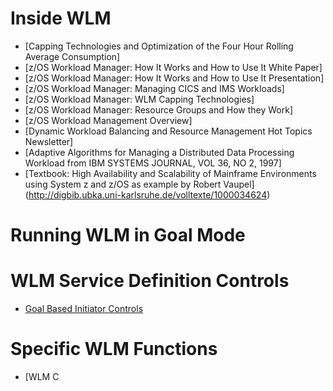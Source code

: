 Inside WLM
==========
* [Capping Technologies and Optimization of the Four Hour Rolling Average Consumption]
* [z/OS Workload Manager: How It Works and How to Use It White Paper]
* [z/OS Workload Manager: How It Works and How to Use It Presentation]
* [z/OS Workload Manager: Managing CICS and IMS Workloads]
* [z/OS Workload Manager: WLM Capping Technologies]
* [z/OS Workload Manager: Resource Groups and How they Work]
* [z/OS Workload Management Overview]
* [Dynamic Workload Balancing and Resource Management Hot Topics Newsletter]
* [Adaptive Algorithms for Managing a Distributed Data Processing Workload from IBM SYSTEMS JOURNAL, VOL 36, NO 2, 1997]
* [Textbook: High Availability and Scalability of Mainframe Environments using System z and z/OS as example
by Robert Vaupel]
(http://digbib.ubka.uni-karlsruhe.de/volltexte/1000034624)

Running WLM in Goal Mode
========================

WLM Service Definition Controls
===============================
* [Goal Based Initiator Controls](Documents/Goal%20Based%20Initiator%20Management.pdf)

Specific WLM Functions
======================
* [WLM C
